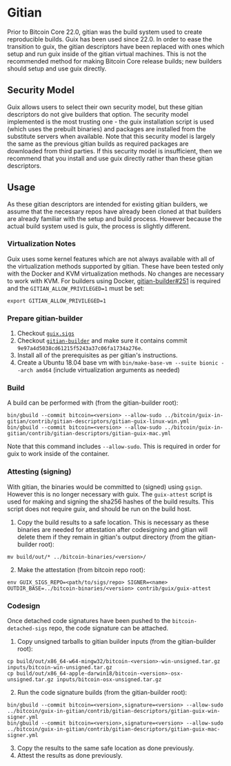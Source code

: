 # Gitian

Prior to Bitcoin Core 22.0, gitian was the build system used to create reproducible builds.
Guix has been used since 22.0.
In order to ease the transition to guix, the gitian descriptors have been replaced with ones which setup and run guix inside of the gitian virtual machines.
This is not the recommended method for making Bitcoin Core release builds; new builders should setup and use guix directly.

## Security Model

Guix allows users to select their own security model, but these gitian descriptors do not give builders that option.
The security model implemented is the most trusting one - the guix installation script is used (which uses the prebuilt binaries) and packages are installed from the substitute servers when available.
Note that this security model is largely the same as the previous gitian builds as required packages are downloaded from third parties.
If this security model is insufficient, then we recommend that you install and use guix directly rather than these gitian descriptors.

## Usage

As these gitian descriptors are intended for existing gitian builders, we assume that the necessary repos have already been cloned at that builders are already familiar with the setup and build process.
However because the actual build system used is guix, the process is slightly different.

### Virtualization Notes

Guix uses some kernel features which are not always available with all of the virtualization methods supported by gitian.
These have been tested only with the Docker and KVM virtualization methods.
No changes are necessary to work with KVM.
For builders using Docker, [gitian-builder#251](https://github.com/devrandom/gitian-builder/pull/251) is required and the `GITIAN_ALLOW_PRIVILEGED=1` must be set:
```
export GITIAN_ALLOW_PRIVILEGED=1
```

### Prepare gitian-builder

1. Checkout [`guix.sigs`](https://github.com/bitcoin-core/guix.sigs)
2. Checkout [`gitian-builder`](https://github.com/devrandom/gitian-builder) and make sure it contains commit `9e97a4d5038cd61215f5243a37c06fa1734a276e`.
3. Install all of the prerequisites as per gitian's instructions.
4. Create a Ubuntu 18.04 base vm with `bin/make-base-vm --suite bionic --arch amd64` (include virtualization arguments as needed)

### Build

A build can be performed with (from the gitian-builder root):

```
bin/gbuild --commit bitcoin=<version> --allow-sudo ../bitcoin/guix-in-gitian/contrib/gitian-descriptors/gitian-guix-linux-win.yml
bin/gbuild --commit bitcoin=<version> --allow-sudo ../bitcoin/guix-in-gitian/contrib/gitian-descriptors/gitian-guix-mac.yml
```

Note that this command includes `--allow-sudo`.
This is required in order for guix to work inside of the container.

### Attesting (signing)

With gitian, the binaries would be committed to (signed) using `gsign`.
However this is no longer necessary with guix.
The `guix-attest` script is used for making and signing the sha256 hashes of the build results.
This script does not require guix, and should be run on the build host.

1. Copy the build results to a safe location. This is necessary as these binaries are needed for attestation after codesigning and gitian will delete them if they remain in gitian's output directory (from the gitian-builder root):
```
mv build/out/* ../bitcoin-binaries/<version>/
```
2. Make the attestation (from bitcoin repo root):
```
env GUIX_SIGS_REPO=<path/to/sigs/repo> SIGNER=<name> OUTDIR_BASE=../bitcoin-binaries/<version> contrib/guix/guix-attest
```

### Codesign

Once detached code signatures have been pushed to the `bitcoin-detached-sigs` repo, the code signature can be attached.

1. Copy unsigned tarballs to gitian builder inputs (from the gitian-builder root):
```
cp build/out/x86_64-w64-mingw32/bitcoin-<version>-win-unsigned.tar.gz inputs/bitcoin-win-unsigned.tar.gz
cp build/out/x86_64-apple-darwin18/bitcoin-<version>-osx-unsigned.tar.gz inputs/bitcoin-osx-unsigned.tar.gz
```
2. Run the code signature builds (from the gitian-builder root):
```
bin/gbuild --commit bitcoin=<version>,signature=<version> --allow-sudo ../bitcoin/guix-in-gitian/contrib/gitian-descriptors/gitian-guix-win-signer.yml
bin/gbuild --commit bitcoin=<version>,signature=<version> --allow-sudo ../bitcoin/guix-in-gitian/contrib/gitian-descriptors/gitian-guix-mac-signer.yml
```
3. Copy the results to the same safe location as done previously.
4. Attest the results as done previously.
